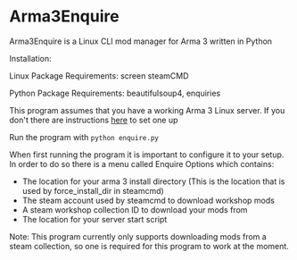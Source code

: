 # Arma3Enquire
Arma3Enquire is a Linux CLI mod manager for Arma 3 written in Python

Installation:

Linux Package Requirements:
  screen
  steamCMD

Python Package Requirements:
  beautifulsoup4, 
  enquiries

This program assumes that you have a working Arma 3 Linux server. If you don't there are instructions <a href="https://community.bistudio.com/wiki/Arma_3:_Dedicated_Server">here</a> to set one up

Run the program with ```python enquire.py```

When first running the program it is important to configure it to your setup. In order to do so there is a menu called Enquire Options which contains:

* The location for your arma 3 install directory (This is the location that is used by force_install_dir in steamcmd)
* The steam account used by steamcmd to download workshop mods
* A steam workshop collection ID to download your mods from
* The location for your server start script
 
Note: This program currently only supports downloading mods from a steam collection, so one is required for this program to work at the moment.
